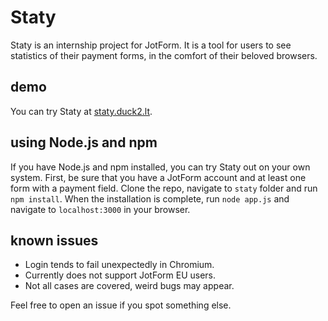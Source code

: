 # Staty

Staty is an internship project for JotForm. It is a tool for users to see statistics of their payment forms, in the comfort of their beloved browsers. 

## demo

You can try Staty at [staty.duck2.lt](http://staty.duck2.lt).

## using Node.js and npm

If you have Node.js and npm installed, you can try Staty out on your own system. First, be sure that you have a JotForm account and at least one form with a payment field. Clone the repo, navigate to `staty` folder and run `npm install`. When the installation is complete, run `node app.js` and navigate to `localhost:3000` in your browser.

## known issues

- Login tends to fail unexpectedly in Chromium.
- Currently does not support JotForm EU users.
- Not all cases are covered, weird bugs may appear.

Feel free to open an issue if you spot something else.
